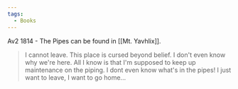 ```yaml
---
tags:
  - Books
---
```


Av2 1814 - The Pipes can be found in [[Mt. Yavhlix]].

> I cannot leave. This place is cursed beyond belief. I don't even know why we're here. All I know is that I'm supposed to keep up maintenance on the piping. I dont even know what's in the pipes! I just want to leave, I want to go home...



